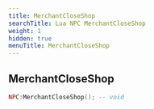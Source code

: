 ```yaml
---
title: MerchantCloseShop
searchTitle: Lua NPC MerchantCloseShop
weight: 1
hidden: true
menuTitle: MerchantCloseShop
---
```

## MerchantCloseShop
```lua
NPC:MerchantCloseShop(); -- void
```